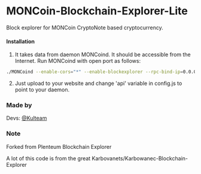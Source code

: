 # MONCoin-Blockchain-Explorer-Lite
Block explorer for MONCoin CryptoNote based cryptocurrency.

#### Installation

1) It takes data from daemon MONCoind. It should be accessible from the Internet. Run MONCoind with open port as follows:
```bash
./MONCoind --enable-cors="*" --enable-blockexplorer --rpc-bind-ip=0.0.0.0 --rpc-bind-port=12898
```
2) Just upload to your website and change 'api' variable in config.js to point to your daemon.


### Made by
Devs:
    [@Kulteam](https://github.com/Kulteam)

### Note
Forked from Plenteum Blockchain Explorer

A lot of this code is from the great Karbovanets/Karbowanec-Blockchain-Explorer
